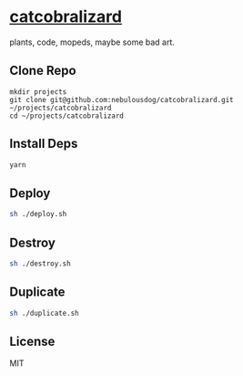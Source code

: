 # [catcobralizard](https://catcobralizard.com)

plants, code, mopeds, maybe some bad art.

## Clone Repo

```
mkdir projects
git clone git@github.com:nebulousdog/catcobralizard.git ~/projects/catcobralizard
cd ~/projects/catcobralizard
```

## Install Deps

```bash
yarn
```

## Deploy

```bash
sh ./deploy.sh
```

## Destroy

```bash
sh ./destroy.sh
```

## Duplicate

```bash
sh ./duplicate.sh
```

## License

MIT
